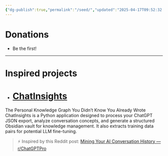 ```yaml
---
{"dg-publish":true,"permalink":"/seed/","updated":"2025-04-17T09:52:32.677+01:00"}
---
```


# Donations

- Be the first!
---
# Inspired projects
- # [ChatInsights](https://github.com/Eden-Eldith/ChatInsights)
The Personal Knowledge Graph You Didn’t Know You Already Wrote
ChatInsights is a Python application designed to process your ChatGPT JSON export, analyze conversation concepts, and generate a structured Obsidian vault for knowledge management. It also extracts training data pairs for potential LLM fine-tuning.
> ⚡️ Inspired by this Reddit post: [Mining Your AI Conversation History — r/ChatGPTPro](https://www.reddit.com/r/ChatGPTPro/comments/1jzzgie/mining_your_ai_conversation_history_the_complete/)